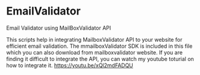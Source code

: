 # EmailValidator
Email Validator using MailBoxValidator API

This scripts help in integrating MailboxValidator API to your website for efficient email validation. The mmailboxValidator SDK is included
in this file which you can also download from mailboxvalidator website. If you are finding it difficult to integrate the API, you 
can watch my youtube toturial on how to integrate it. https://youtu.be/xQl2mdFADQU
